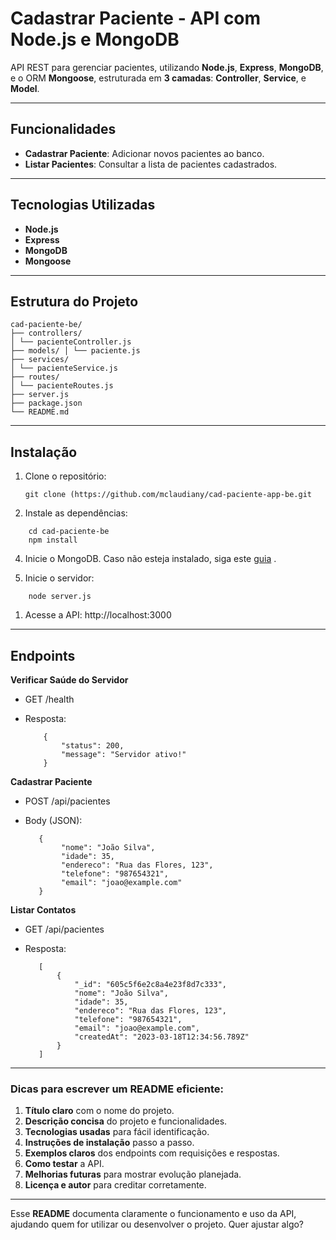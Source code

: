 # **Cadastrar Paciente - API com Node.js e MongoDB**

API REST para gerenciar pacientes, utilizando **Node.js**, **Express**, **MongoDB**, e o ORM **Mongoose**, estruturada em **3 camadas**: **Controller**, **Service**, e **Model**.

---

## **Funcionalidades**

- **Cadastrar Paciente**: Adicionar novos pacientes ao banco.
- **Listar Pacientes**: Consultar a lista de pacientes cadastrados.

---

## **Tecnologias Utilizadas**

- **Node.js**
- **Express**
- **MongoDB**
- **Mongoose**

---

## **Estrutura do Projeto**
```
cad-paciente-be/ 
├── controllers/ 
│ └── pacienteController.js 
├── models/ │ └── paciente.js 
├── services/ 
│ └── pacienteService.js 
├── routes/ 
│ └── pacienteRoutes.js 
├── server.js 
├── package.json 
└── README.md
```

---

## **Instalação**

1. Clone o repositório:

   ```
   git clone (https://github.com/mclaudiany/cad-paciente-app-be.git
   ```
2. Instale as dependências:
```
    cd cad-paciente-be
    npm install
```
4. Inicie o MongoDB. Caso não esteja instalado, siga este [guia](https://docs.mongodb.com/manual/installation/) .

5. Inicie o servidor:
``` 
    node server.js 
```

1. Acesse a API: http://localhost:3000

---
## **Endpoints**

**Verificar Saúde do Servidor**
  - GET /health
  - Resposta:

            {
                "status": 200,
                "message": "Servidor ativo!"
            }

**Cadastrar Paciente**
  - POST /api/pacientes
  - Body (JSON):

           {
                "nome": "João Silva",
                "idade": 35,
                "endereco": "Rua das Flores, 123",
                "telefone": "987654321",
                "email": "joao@example.com"
           }
          


**Listar Contatos**
   - GET /api/pacientes
   - Resposta:

            [
                {
                    "_id": "605c5f6e2c8a4e23f8d7c333",
                    "nome": "João Silva",
                    "idade": 35,
                    "endereco": "Rua das Flores, 123",
                    "telefone": "987654321",
                    "email": "joao@example.com",
                    "createdAt": "2023-03-18T12:34:56.789Z"
                }
            ]



---

### **Dicas para escrever um README eficiente:**

1. **Título claro** com o nome do projeto.
2. **Descrição concisa** do projeto e funcionalidades.
3. **Tecnologias usadas** para fácil identificação.
4. **Instruções de instalação** passo a passo.
5. **Exemplos claros** dos endpoints com requisições e respostas.
6. **Como testar** a API.
7. **Melhorias futuras** para mostrar evolução planejada.
8. **Licença e autor** para creditar corretamente.

---

Esse **README** documenta claramente o funcionamento e uso da API, ajudando quem for utilizar ou desenvolver o projeto. Quer ajustar algo?
